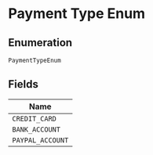 
# Payment Type Enum

## Enumeration

`PaymentTypeEnum`

## Fields

| Name |
|  --- |
| `CREDIT_CARD` |
| `BANK_ACCOUNT` |
| `PAYPAL_ACCOUNT` |

